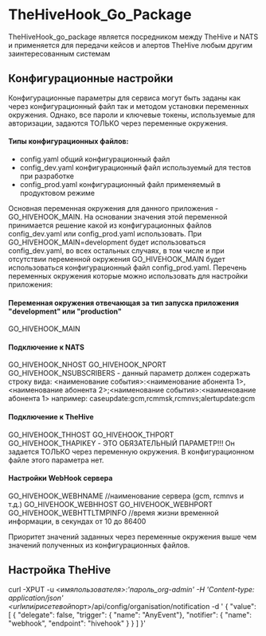 # TheHiveHook_Go_Package

TheHiveHook_go_package является посредником между TheHive и NATS и применяется для передачи кейсов и алертов TheHive любым другим заинтересованным системам

## Конфигурационные настройки

Конфигурационные параметры для сервиса могут быть заданы как через конфигурационный файл так и методом установки переменных окружения. Однако, все пароли и
ключевые токены, используемые для авторизации, задаются ТОЛЬКО через переменные окружения.

#### Типы конфигурационных файлов:

- config.yaml общий конфигурационный файл
- config_dev.yaml конфигурационный файл используемый для тестов при разработке
- config_prod.yaml конфигурационный файл применяемый в продуктовом режиме

Основная переменная окружения для данного приложения - GO_HIVEHOOK_MAIN. На основании значения этой переменной принимается решение какой из конфигурационных файлов config_dev.yaml или config_prod.yaml использовать. При GO_HIVEHOOK_MAIN=development будет использоваться config_dev.yaml, во всех остальных случаях, в том числе и при отсутствии переменной окружения GO_HIVEHOOK_MAIN будет использоваться конфигурационный файл config_prod.yaml. Перечень переменных окружения которые можно использовать для настройки приложения:

#### Переменная окружения отвечающая за тип запуска приложения "development" или "production"

GO_HIVEHOOK_MAIN

#### Подключение к NATS

GO_HIVEHOOK_NHOST
GO_HIVEHOOK_NPORT
GO_HIVEHOOK_NSUBSCRIBERS - данный параметр должен содержать строку вида:
<наименование события>:<наименование абонента 1>,<наименование абонента 2>;<наименование события>:<наименование абонента 1>
например:
caseupdate:gcm,rcmmsk,rcmnvs;alertupdate:gcm

#### Подключение к TheHive

GO_HIVEHOOK_THHOST
GO_HIVEHOOK_THPORT
GO_HIVEHOOK_THAPIKEY - ЭТО ОБЯЗАТЕЛЬНЫЙ ПАРАМЕТР!!!
Он задается ТОЛЬКО через переменную окружения. В конфигурационном
файле этого параметра нет.

#### Настройки WebHook сервера

GO_HIVEHOOK_WEBHNAME //наименование сервера (gcm, rcmnvs и т.д.)
GO_HIVEHOOK_WEBHHOST
GO_HIVEHOOK_WEBHPORT
GO_HIVEHOOK_WEBHTTLTMPINFO //время жизни временной информации, в секундах от 10 до 86400

Приоритет значений заданных через переменные окружения выше чем значений полученных из конфигурационных файлов.

## Настройка TheHive

curl -XPUT -u <имя*пользователя>:'пароль_org-admin' -H 'Content-type: application/json' <url*или*ip*и*сетевой*порт>/api/config/organisation/notification -d '
{
"value": [
{
"delegate": false,
"trigger": { "name": "AnyEvent"},
"notifier": { "name": "webhook", "endpoint": "hivehook" }
}
]
}'
